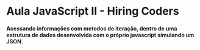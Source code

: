 # Aula JavaScript  II - Hiring Coders 

#### Acessando informações com metodos de iteração, dentro de uma estrutura de dados desenvolvida com o próprio javascript simulando um JSON.


